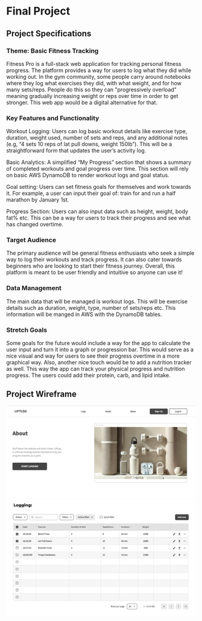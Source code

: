 # Final Project

## Project Specifications

### Theme: Basic Fitness Tracking 
Fitness Pro is a full-stack web application for tracking personal fitness progress. The platform provides a way for users to log what they did while working out. In the gym community, some people carry around notebooks where they log what exercises they did, with what weight, and for how many sets/reps. People do this so they can "progressively overload" meaning gradually increasing weight or reps over time in order to get stronger. This web app would be a digital alternative for that. 

### Key Features and Functionality

Workout Logging: Users can log basic workout details like exercise type, duration, weight used, number of sets and reps, and any additional notes (e.g, “4 sets 10 reps of lat pull downs, weight 150lb”). This will be a straightforward form that updates the user’s activity log.

Basic Analytics: A simplified “My Progress” section that shows a summary of completed workouts and goal progress over time. This section will rely on basic AWS DynamoDB to render workout logs and goal status.

Goal setting: Users can set fitness goals for themselves and work towards it. For example, a user can input their goal of: train for and run a half marathon by January 1st. 

Progress Section: Users can also input data such as height, weight, body fat% etc. This can be a way for users to track their progress and see what has changed overtime. 

### Target Audience

The primary audience will be general fitness enthusiasts who seek a simple way to log their workouts and track progress. It can also cater towards beginners who are looking to start their fitness journey. Overall, this platform is meant to be user friendly and intuitive so anyone can use it!

### Data Management

The main data that will be managed is workout logs. This will be exercise details such as duration, weight, type, number of sets/reps etc. This information will be manged in AWS with the DynamoDB tables. 

### Stretch Goals 

Some goals for the future would include a way for the app to calculate the user input and turn it into a graph or progression bar. This would serve as a nice visual and way for users to see their progress overtime in a more graphical way. 
Also, another nice touch would be to add a nutrition tracker as well. This way the app can track your physical progress and nutrition progress. The users could add their protein, carb, and lipid intake. 

## Project Wireframe

![wireframe](landingpage.png)
![wireframe](log.png)

